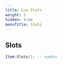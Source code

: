 ```yaml
---
title: Lua Slots
weight: 1
hidden: true
menuTitle: Slots
---
```

## Slots
```lua
Item:Slots(); -- number
```